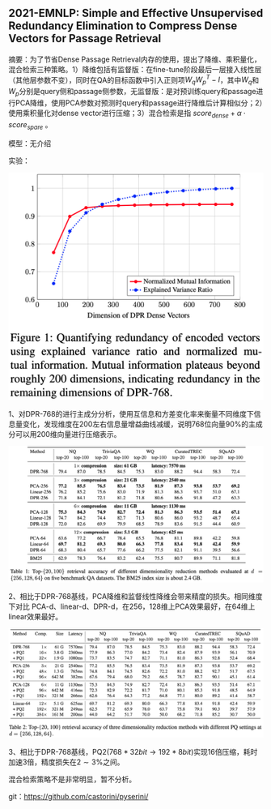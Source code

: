 ## 2021-EMNLP: Simple and Effective Unsupervised Redundancy Elimination to Compress Dense Vectors for Passage Retrieval

摘要：为了节省Dense Passage Retrieval内存的使用，提出了降维、乘积量化，混合检索三种策略。1）降维包括有监督版：在fine-tune阶段最后一层接入线性层（其他层参数不变），同时在QA的目标函数中引入正则项$W_{q} W_{p}^{T} - I$，其中$W_{q}$和$W_{p}$分别是query侧和passage侧参数，无监督版：是对预训练query和passage进行PCA降维，使用PCA参数对预测时query和passage进行降维后计算相似分；2）使用乘积量化对dense vector进行压缩；3）混合检索是指 $score_{dense} + \alpha \cdot score_{spare}$ 。

模型：无介绍



实验：


<img src="./pic/1634211292.png" style="zoom:50%;" align="mid"/>

1、对DPR-768的进行主成分分析，使用互信息和方差变化率来衡量不同维度下信息量变化，发现维度在200左右信息量增益曲线减缓，说明768位向量90%的主成分可以用200维向量进行压缩表示。



<img src="./pic/1634212500.png" style="zoom:50%;" align="mid"/>

2、相比于DPR-768基线，PCA降维和监督线性降维会带来精度的损失。相同维度下对比 PCA-d、linear-d、DPR-d，在256，128维上PCA效果最好，在64维上linear效果最好。



<img src="./pic/cf166fcce41ce43f88915ef74db4023e.png" style="zoom:50%;" align="mid"/>

3、相比于DPR-768基线，PQ2($768*32bit \rightarrow  192* 8bit$)实现16倍压缩，耗时加速3倍，精度损失在$2\sim3\%$之间。



混合检索策略不是非常明显，暂不分析。



git：https://github.com/castorini/pyserini/
